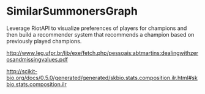 # SimilarSummonersGraph


Leverage RiotAPI to visualize preferences of players for champions and then build a recommender system that recommends a champion based on previously played champions.



http://www.leg.ufpr.br/lib/exe/fetch.php/pessoais:abtmartins:dealingwithzerosandmissingvalues.pdf

http://scikit-bio.org/docs/0.5.0/generated/generated/skbio.stats.composition.ilr.html#skbio.stats.composition.ilr